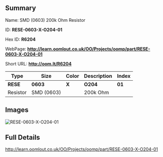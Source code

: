 

## Summary
 
Name:  SMD (0603) 200k Ohm Resistor 

ID: __RESE-0603-X-O204-01__

Hex ID: __R6204__

WebPage: __http://learn.oomlout.co.uk/OO/Projects/oomp/part/RESE-0603-X-O204-01__

Short URL: __http://oom.lt/R6204__


| Type   | Size   | Color   | Description   | Index   |    
| ----- | ------   | ------   | -----   | ----   |    
| __RESE__   					| __0603__   					| __X__    						| __O204__    					| __01__ |    
| Resistor		| SMD (0603)	| 		| 200k Ohm	| 	|

## Images
![RESE-0603-X-O204-01](http://oomlout.com/oomp-gen/parts/RESE-0603-X-O204-01/RESE-0603-X-O204-01_420.jpg)

## Full Details

 http://learn.oomlout.co.uk/OO/Projects/oomp/part/RESE-0603-X-O204-01

